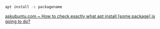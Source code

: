 ```sh
apt install -s packagename
```

[askubuntu.com ~ How to check exactly what apt install [some package] is going to do?](https://askubuntu.com/questions/1022506/how-to-check-exactly-what-apt-install-some-package-is-going-to-do)
